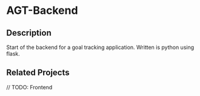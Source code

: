 # AGT-Backend

## Description
Start of the backend for a goal tracking application.  Written is python using flask.

## Related Projects
// TODO: Frontend

